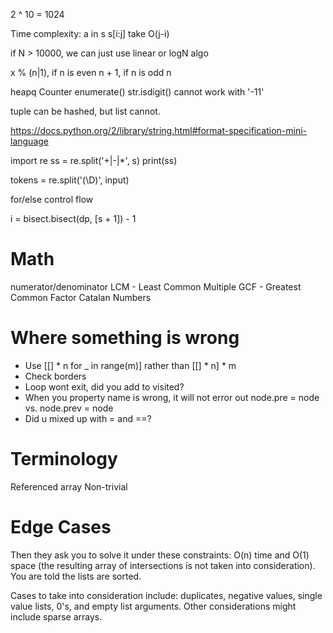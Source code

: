 2 ^ 10 = 1024

Time complexity:
a in s
s[i:j] take O(j-i)

if N > 10000, we can just use linear or logN algo

x % (n|1), if n is even n + 1, if n is odd n

heapq
Counter
enumerate()
str.isdigit() cannot work with '-11'

tuple can be hashed, but list cannot.


https://docs.python.org/2/library/string.html#format-specification-mini-language


import re
ss = re.split('\+|-|\*', s)
print(ss)

tokens = re.split('(\D)', input)


for/else control flow

i = bisect.bisect(dp, [s + 1]) - 1


# Math
numerator/denominator
LCM - Least Common Multiple
GCF - Greatest Common Factor
Catalan Numbers


# Where something is wrong
* Use [[] * n for _ in range(m)] rather than [[] * n] * m
* Check borders
* Loop wont exit, did you add to visited?
* When you property name is wrong, it will not error out  node.pre = node vs. node.prev = node
* Did u mixed up with = and ==?

# Terminology
Referenced array
Non-trivial

# Edge Cases
Then they ask you to solve it under these constraints:
O(n) time and O(1) space (the resulting array of intersections is not taken into consideration).
You are told the lists are sorted.

Cases to take into consideration include:
duplicates, negative values, single value lists, 0's, and empty list arguments.
Other considerations might include
sparse arrays.